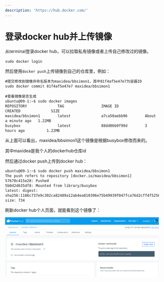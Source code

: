 ```yaml
---
description: 'https://hub.docker.com/'
---
```


# 登录docker hub并上传镜像

从terminal登录docker hub，可以拉取私有镜像或者上传自己修改过的镜像。

`sudo docker login`

然后使用`docker push`上传镜像到自己的仓库里，例如：

```text
#提交修改到镜像并命名版本为maxidea/bbsimon1，其中81f4af5e47e7为容器ID
sudo docker commit 81f4af5e47e7 maxidea/bbsimon1

#查看镜像是否生成
ubuntu@09-1:~$ sudo docker images
REPOSITORY              TAG                 IMAGE ID            CREATED              SIZE
maxidea/bbsimon1        latest              a7ca50aebb96        About a minute ago   1.22MB
busybox                 latest              88dd06b9f99d        3 hours ago          1.22MB
```

从上面可以看出，maxidea/bbsimon1这个镜像是根据busybox修改而来的。

其中maxidea是我个人的dockerhub仓库id

然后通过docker push上传到docker hub：

```text
ubuntu@09-1:~$ sudo docker push maxidea/bbsimon1
The push refers to repository [docker.io/maxidea/bbsimon1]
57670c415e28: Pushed 
5b0d2d635df8: Mounted from library/busybox 
latest: digest: sha256:1186c737e9c302ca82489a12ab4ea810396e75b49939f047fca76d2cff4f5256 size: 734
```

刷新docker hub个人页面，就能看到这个镜像了：

![](../.gitbook/assets/image%20%2818%29.png)

